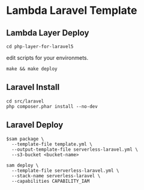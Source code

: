 # Lambda Laravel Template

## Lambda Layer Deploy

```
cd php-layer-for-laravel5
```

edit scripts for your environmets.

```
make && make deploy
```

## Laravel Install

```
cd src/laravel
php composer.phar install --no-dev
```

## Laravel Deploy

```
$sam package \
  --template-file template.yml \
  --output-template-file serverless-laravel.yml \
  --s3-bucket <bucket-name>
```

```
sam deploy \
  --template-file serverless-laravel.yml \
  --stack-name serverless-laravel \
  --capabilities CAPABILITY_IAM
```
